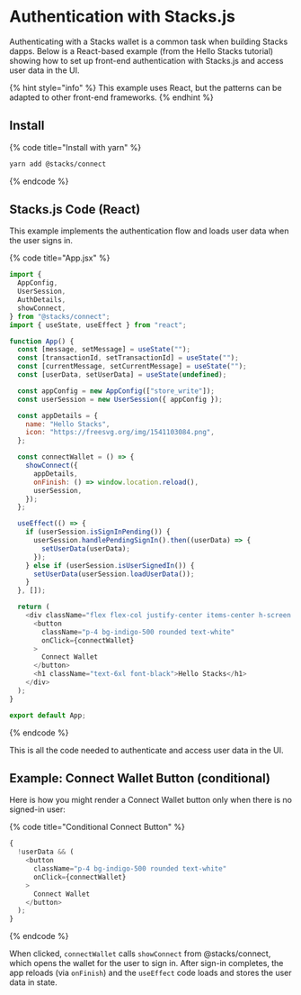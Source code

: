 # Authentication with Stacks.js

Authenticating with a Stacks wallet is a common task when building Stacks dapps. Below is a React-based example (from the Hello Stacks tutorial) showing how to set up front-end authentication with Stacks.js and access user data in the UI.

{% hint style="info" %}
This example uses React, but the patterns can be adapted to other front-end frameworks.
{% endhint %}

## Install

{% code title="Install with yarn" %}
```bash
yarn add @stacks/connect
```
{% endcode %}

## Stacks.js Code (React)

This example implements the authentication flow and loads user data when the user signs in.

{% code title="App.jsx" %}
```javascript
import {
  AppConfig,
  UserSession,
  AuthDetails,
  showConnect,
} from "@stacks/connect";
import { useState, useEffect } from "react";

function App() {
  const [message, setMessage] = useState("");
  const [transactionId, setTransactionId] = useState("");
  const [currentMessage, setCurrentMessage] = useState("");
  const [userData, setUserData] = useState(undefined);

  const appConfig = new AppConfig(["store_write"]);
  const userSession = new UserSession({ appConfig });

  const appDetails = {
    name: "Hello Stacks",
    icon: "https://freesvg.org/img/1541103084.png",
  };

  const connectWallet = () => {
    showConnect({
      appDetails,
      onFinish: () => window.location.reload(),
      userSession,
    });
  };

  useEffect(() => {
    if (userSession.isSignInPending()) {
      userSession.handlePendingSignIn().then((userData) => {
        setUserData(userData);
      });
    } else if (userSession.isUserSignedIn()) {
      setUserData(userSession.loadUserData());
    }
  }, []);

  return (
    <div className="flex flex-col justify-center items-center h-screen gap-8">
      <button
        className="p-4 bg-indigo-500 rounded text-white"
        onClick={connectWallet}
      >
        Connect Wallet
      </button>
      <h1 className="text-6xl font-black">Hello Stacks</h1>
    </div>
  );
}

export default App;
```
{% endcode %}

This is all the code needed to authenticate and access user data in the UI.

## Example: Connect Wallet Button (conditional)

Here is how you might render a Connect Wallet button only when there is no signed-in user:

{% code title="Conditional Connect Button" %}
```javascript
{
  !userData && (
    <button
      className="p-4 bg-indigo-500 rounded text-white"
      onClick={connectWallet}
    >
      Connect Wallet
    </button>
  );
}
```
{% endcode %}

When clicked, `connectWallet` calls `showConnect` from @stacks/connect, which opens the wallet for the user to sign in. After sign-in completes, the app reloads (via `onFinish`) and the `useEffect` code loads and stores the user data in state.
